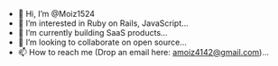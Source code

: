 - 👋 Hi, I’m @Moiz1524
- 👀 I’m interested in Ruby on Rails, JavaScript...
- 🌱 I’m currently building SaaS products...
- 💞️ I’m looking to collaborate on open source...
- 📫 How to reach me (Drop an email here: amoiz4142@gmail.com)...

<!---
Moiz1524/Moiz1524 is a ✨ special ✨ repository because its `README.md` (this file) appears on your GitHub profile.
You can click the Preview link to take a look at your changes.
--->
